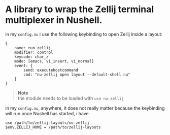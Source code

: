# A library to wrap the Zellij terminal multiplexer in Nushell.

in my `config.nu` i use the following keybinding to open Zellij inside a layout:
```nu
{
    name: run_zellij
    modifier: control
    keycode: char_z
    mode: [emacs, vi_insert, vi_normal]
    event: {
        send: executehostcommand
        cmd: "nu-zellij open layout --default-shell nu"
    }
}
```

> **Note**  
> the module needs to be loaded with `use nu-zellij`

in my `config.nu`, anywhere, it does not really matter because the keybinding will run
once Nushell has started, i have
```nu
use /path/to/zellij-layouts/nu-zellij
$env.ZELLIJ_HOME = /path/to/zellij-layouts
```
